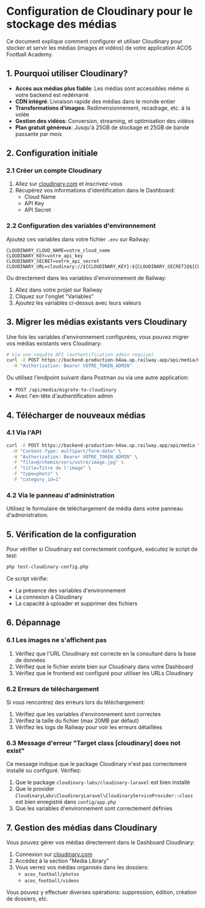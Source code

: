 # Configuration de Cloudinary pour le stockage des médias

Ce document explique comment configurer et utiliser Cloudinary pour stocker et servir les médias (images et vidéos) de votre application ACOS Football Academy.

## 1. Pourquoi utiliser Cloudinary?

- **Accès aux médias plus fiable**: Les médias sont accessibles même si votre backend est redémarré
- **CDN intégré**: Livraison rapide des médias dans le monde entier
- **Transformations d'images**: Redimensionnement, recadrage, etc. à la volée
- **Gestion des vidéos**: Conversion, streaming, et optimisation des vidéos
- **Plan gratuit généreux**: Jusqu'à 25GB de stockage et 25GB de bande passante par mois

## 2. Configuration initiale

### 2.1 Créer un compte Cloudinary

1. Allez sur [cloudinary.com](https://cloudinary.com/) et inscrivez-vous
2. Récupérez vos informations d'identification dans le Dashboard:
   - Cloud Name
   - API Key
   - API Secret

### 2.2 Configuration des variables d'environnement

Ajoutez ces variables dans votre fichier `.env` sur Railway:

```
CLOUDINARY_CLOUD_NAME=votre_cloud_name
CLOUDINARY_KEY=votre_api_key
CLOUDINARY_SECRET=votre_api_secret
CLOUDINARY_URL=cloudinary://${CLOUDINARY_KEY}:${CLOUDINARY_SECRET}@${CLOUDINARY_CLOUD_NAME}
```

Ou directement dans les variables d'environnement de Railway:

1. Allez dans votre projet sur Railway
2. Cliquez sur l'onglet "Variables"
3. Ajoutez les variables ci-dessus avec leurs valeurs

## 3. Migrer les médias existants vers Cloudinary

Une fois les variables d'environnement configurées, vous pouvez migrer vos médias existants vers Cloudinary:

```bash
# Via une requête API (authentification admin requise)
curl -X POST https://backend-production-b4aa.up.railway.app/api/media/migrate-to-cloudinary \
  -H "Authorization: Bearer VOTRE_TOKEN_ADMIN"
```

Ou utilisez l'endpoint suivant dans Postman ou via une autre application:
- `POST /api/media/migrate-to-cloudinary`
- Avec l'en-tête d'authentification admin

## 4. Télécharger de nouveaux médias

### 4.1 Via l'API

```bash
curl -X POST https://backend-production-b4aa.up.railway.app/api/media \
  -H "Content-Type: multipart/form-data" \
  -H "Authorization: Bearer VOTRE_TOKEN_ADMIN" \
  -F "file=@/chemin/vers/votre/image.jpg" \
  -F "title=Titre de l'image" \
  -F "type=photo" \
  -F "category_id=1"
```

### 4.2 Via le panneau d'administration

Utilisez le formulaire de téléchargement de média dans votre panneau d'administration.

## 5. Vérification de la configuration

Pour vérifier si Cloudinary est correctement configuré, exécutez le script de test:

```bash
php test-cloudinary-config.php
```

Ce script vérifie:
- La présence des variables d'environnement
- La connexion à Cloudinary
- La capacité à uploader et supprimer des fichiers

## 6. Dépannage

### 6.1 Les images ne s'affichent pas

1. Vérifiez que l'URL Cloudinary est correcte en la consultant dans la base de données
2. Vérifiez que le fichier existe bien sur Cloudinary dans votre Dashboard
3. Vérifiez que le frontend est configuré pour utiliser les URLs Cloudinary

### 6.2 Erreurs de téléchargement

Si vous rencontrez des erreurs lors du téléchargement:

1. Vérifiez que les variables d'environnement sont correctes
2. Vérifiez la taille du fichier (max 20MB par défaut)
3. Vérifiez les logs de Railway pour voir les erreurs détaillées

### 6.3 Message d'erreur "Target class [cloudinary] does not exist"

Ce message indique que le package Cloudinary n'est pas correctement installé ou configuré. Vérifiez:
1. Que le package `cloudinary-labs/cloudinary-laravel` est bien installé
2. Que le provider `CloudinaryLabs\CloudinaryLaravel\CloudinaryServiceProvider::class` est bien enregistré dans `config/app.php`
3. Que les variables d'environnement sont correctement définies

## 7. Gestion des médias dans Cloudinary

Vous pouvez gérer vos médias directement dans le Dashboard Cloudinary:

1. Connexion sur [cloudinary.com](https://cloudinary.com/)
2. Accédez à la section "Media Library"
3. Vous verrez vos médias organisés dans les dossiers:
   - `acos_football/photos`
   - `acos_football/videos`

Vous pouvez y effectuer diverses opérations: suppression, édition, création de dossiers, etc. 
